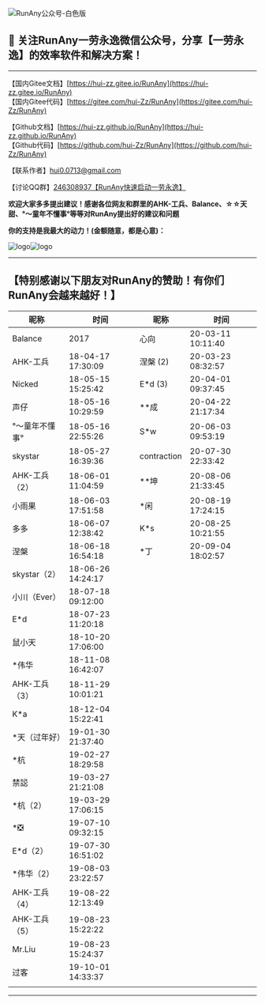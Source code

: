 ![RunAny公众号-白色版](/assets/images/RunAny公众号-白色版.jpg)

## 📢 关注RunAny一劳永逸微信公众号，分享【一劳永逸】的效率软件和解决方案！

---

【国内Gitee文档】[https://hui-zz.gitee.io/RunAny](https://hui-zz.gitee.io/RunAny)  
【国内Gitee代码】[https://gitee.com/hui-Zz/RunAny](https://gitee.com/hui-Zz/RunAny)  

【Github文档】[https://hui-zz.github.io/RunAny](https://hui-zz.github.io/RunAny)  
【Github代码】[https://github.com/hui-Zz/RunAny](https://github.com/hui-Zz/RunAny)  

【联系作者】hui0.0713@gmail.com

【讨论QQ群】[246308937【RunAny快速启动一劳永逸】](https://jq.qq.com/?_wv=1027&k=445Ug7u)

**欢迎大家多多提出建议！感谢各位网友和群里的AHK-工兵、Balance、☆☆天甜、°～童年不懂事°等等对RunAny提出好的建议和问题**

**你的支持是我最大的动力！(金额随意，都是心意)：**

![logo](/assets/images/支持RunAny.jpg ':size=280x280')![logo](/assets/images/支持RunAny.png ':size=280x280')

---

## 【特别感谢以下朋友对RunAny的赞助！有你们RunAny会越来越好！】

| 昵称           | 时间              | 昵称        | 时间              |
| -------------- | ----------------- | ----------- | ----------------- |
| Balance        | 2017              | 心向        | 20-03-11 10:11:40 |
| AHK-工兵       | 18-04-17 17:30:09 | 涅槃 (2)    | 20-03-23 08:32:57 |
| Nicked         | 18-05-15 15:25:42 | E*d (3)     | 20-04-01 09:37:45 |
| 声仔           | 18-05-16 10:29:59 | **成        | 20-04-22 21:17:34 |
| °～童年不懂事° | 18-05-16 22:55:26 | S*w         | 20-06-03 09:53:19 |
| skystar        | 18-05-27 16:39:36 | contraction | 20-07-30 22:33:42 |
| AHK-工兵（2）  | 18-06-01 11:04:59 | **坤        | 20-08-06 21:33:45 |
| 小雨果         | 18-06-03 17:51:58 | *闲         | 20-08-19 17:24:15 |
| 多多           | 18-06-07 12:38:42 | K*s         | 20-08-25 10:21:55 |
| 涅槃           | 18-06-18 16:54:18 | *丁         | 20-09-04 18:02:57 |
| skystar（2）   | 18-06-26 14:24:17 |             |                   |
| 小川（Ever）   | 18-07-18 09:12:00 |             |                   |
| E*d            | 18-07-23 11:20:18 |             |                   |
| 鼠小天         | 18-10-20 17:06:00 |             |                   |
| *伟华          | 18-11-08 16:42:07 |             |                   |
| AHK-工兵（3）  | 18-11-29 10:01:21 |             |                   |
| K*a            | 18-12-04 15:22:41 |             |                   |
| *天（过年好）  | 19-01-30 21:37:40 |             |                   |
| *杭            | 19-02-27 18:29:58 |             |                   |
| 禁誋           | 19-03-27 21:21:08 |             |                   |
| *杭（2）       | 19-03-29 17:06:15 |             |                   |
| *❎             | 19-07-10 09:32:15 |             |                   |
| E*d（2）       | 19-07-30 16:51:02 |             |                   |
| *伟华（2）     | 19-08-03 23:22:57 |             |                   |
| AHK-工兵（4）  | 19-08-22 12:13:49 |             |                   |
| AHK-工兵（5）  | 19-08-23 15:22:22 |             |                   |
| Mr.Liu         | 19-08-23 15:24:37 |             |                   |
| 过客           | 19-10-01 14:33:37 |             |                   |
|                |                   |             |                   |

---